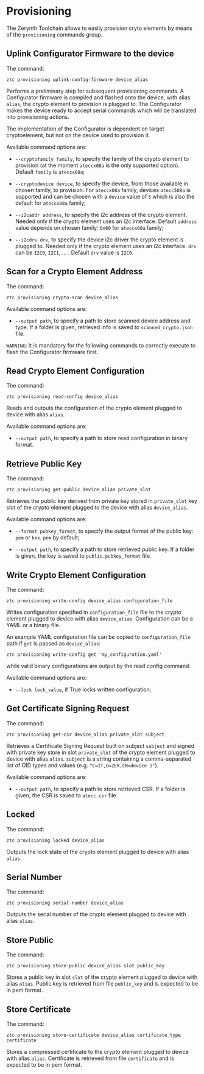 # Provisioning

The Zerynth Toolchain allows to easily provision cryto elements by means of the `provisioning` commands group.

## Uplink Configurator Firmware to the device

The command:

```
ztc provisioning uplink-config-firmware device_alias
```

Performs a preliminary step for subsequent provisioning commands.
A Configurator firmware is compiled and flashed onto the device, with alias `alias`, the crypto element to provision is plugged to.
The Configurator makes the device ready to accept serial commands which will be translated into provisioning actions.

The implementation of the Configurator is dependent on target cryptoelement, but not on the device used to provision it.

Available command options are:


* `--cryptofamily family`, to specify the family of the crypto element to provision (at the moment `ateccx08a` is the only supported  option). Default `family` is `ateccx08a`;


* `--cryptodevice device`, to specify the device, from those available in chosen family, to provision. For `ateccx08a` family, devices `atecc508a` is supported and can be chosen with a `device` value of `5` which is also the default for `ateccx08a` family;


* `--i2caddr address`, to specify the i2c address of the crypto element. Needed only if the crypto element uses an i2c interface. Default `address` value depends on chosen family: `0x60` for `ateccx08a` family;


* `--i2cdrv drv`, to specify the device i2c driver the crypto element is plugged to. Needed only if the crypto element uses an i2c interface. `drv` can be `I2C0`, `I2C1`, … . Default `drv` value is `I2C0`.

## Scan for a Crypto Element Address

The command:

```
ztc provisioning crypto-scan device_alias
```

Available command options are:


* `--output path`, to specify a path to store scanned device address and type. If a folder is given, retrieved info is saved to `scanned_crypto.json` file.

```WARNING```: It is mandatory for the following commands to correctly execute to flash the Configurator firmware first.

## Read Crypto Element Configuration

The command:

```
ztc provisioning read-config device_alias
```

Reads and outputs the configuration of the crypto element plugged to device with alias `alias`.

Available command options are:


* `--output path`, to specify a path to store read configuration in binary format.

## Retrieve Public Key

The command:

```
ztc provisioning get-public device_alias private_slot
```

Retrieves the public key derived from private key stored in `private_slot` key slot of the crypto element plugged to the device with alias `device_alias`.

Available command options are:


* `--format pubkey_format`, to specify the output format of the public key: `pem` or `hex`. `pem` by default;


* `--output path`, to specify a path to store retrieved public key. If a folder is given, the key is saved to `public.pubkey_format` file.

## Write Crypto Element Configuration

The command:

```
ztc provisioning write-config device_alias configuration_file
```

Writes configuration specified in `configuration_file` file to the crypto element plugged to device with alias `device_alias`.
Configuration can be a YAML or a binary file.

An example YAML configuration file can be copied to `configuration_file` path if `get` is passed as `device_alias`:

```
ztc provisioning write-config get 'my_configuration.yaml'
```

while valid binary configurations are output by the read config command.

Available command options are:


* `--lock lock_value`, if True locks written configuration;

## Get Certificate Signing Request

The command:

```
ztc provisioning get-csr device_alias private_slot subject
```

Retrieves a Certificate Signing Request built on subject `subject` and signed with private key store in slot `private_slot` of the crypto element plugged to device with alias `alias`.
`subject` is a string containing a comma-separated list of OID types and values (e.g. `"C=IT,O=ZER,CN=device 1"`).

Available command options are:


* `--output path`, to specify a path to store retrieved CSR. If a folder is given, the CSR is saved to `atecc.csr` file.

## Locked

The command:

```
ztc provisioning locked device_alias
```

Outputs the lock state of the crypto element plugged to device with alias `alias`.

## Serial Number

The command:

```
ztc provisioning serial-number device_alias
```

Outputs the serial number of the crypto element plugged to device with alias `alias`.

## Store Public

The command:

```
ztc provisioning store-public device_alias slot public_key
```

Stores a public key in slot `slot` of the crypto element plugged to device with alias `alias`.
Public key is retrieved from file `public_key` and is expected to be in pem format.

## Store Certificate

The command:

```
ztc provisioning store-certificate device_alias certificate_type certificate
```

Stores a compressed certificate to the crypto element plugged to device with alias `alias`.
Certificate is retrieved from file `certificate` and is expected to be in pem format.
